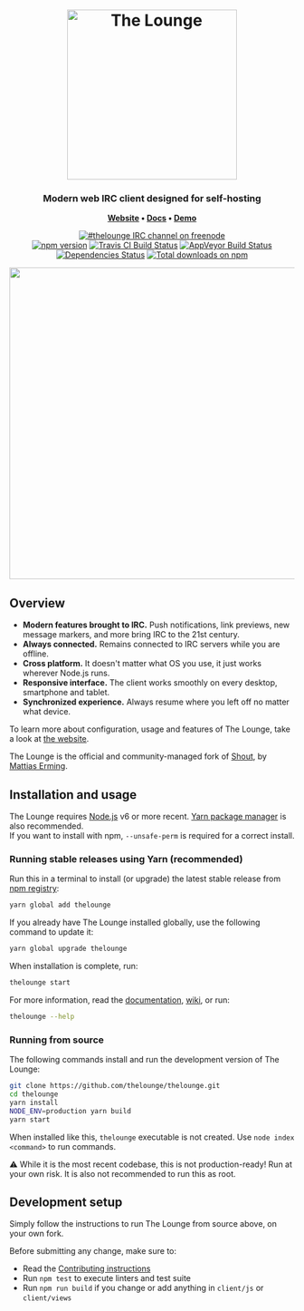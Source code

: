 <h1 align="center">
	<img
		width="300"
		alt="The Lounge"
		src="client/img/logo-vertical-transparent-bg.svg">
</h1>

<h3 align="center">
	Modern web IRC client designed for self-hosting
</h3>

<p align="center">
	<strong>
		<a href="https://thelounge.chat/">Website</a>
		•
		<a href="https://thelounge.chat/docs">Docs</a>
		•
		<a href="https://demo.thelounge.chat/">Demo</a>
	</strong>
</p>
<p align="center">
	<a href="https://demo.thelounge.chat/"><img
		alt="#thelounge IRC channel on freenode"
		src="https://img.shields.io/badge/freenode-%23thelounge-415364.svg?colorA=ff9e18&style=flat-square"></a>
	<br>
	<a href="https://yarn.pm/thelounge"><img
		alt="npm version"
		src="https://img.shields.io/npm/v/thelounge.svg?style=flat-square&maxAge=3600"></a>
	<a href="https://travis-ci.org/thelounge/thelounge"><img
		alt="Travis CI Build Status"
		src="https://img.shields.io/travis/thelounge/thelounge/master.svg?label=linux&style=flat-square&maxAge=60"></a>
	<a href="https://ci.appveyor.com/project/astorije/lounge/branch/master"><img
		alt="AppVeyor Build Status"
		src="https://img.shields.io/appveyor/ci/astorije/lounge/master.svg?label=windows&style=flat-square&maxAge=60"></a>
	<a href="https://david-dm.org/thelounge/thelounge"><img
		alt="Dependencies Status"
		src="https://img.shields.io/david/thelounge/thelounge.svg?style=flat-square&maxAge=3600"></a>
	<a href="https://npm-stat.com/charts.html?package=thelounge&from=2016-02-12"><img
		alt="Total downloads on npm"
		src="https://img.shields.io/npm/dt/thelounge.svg?colorB=007dc7&style=flat-square&maxAge=3600"></a>
</p>

<p align="center">
	<img src="https://user-images.githubusercontent.com/8675906/28143204-53116e8c-6719-11e7-992b-d1ba442c6c37.png" width="550">
</p>

## Overview

* **Modern features brought to IRC.** Push notifications, link previews, new message markers, and more bring IRC to the 21st century.
* **Always connected.** Remains connected to IRC servers while you are offline.
* **Cross platform.** It doesn't matter what OS you use, it just works wherever Node.js runs.
* **Responsive interface.** The client works smoothly on every desktop, smartphone and tablet.
* **Synchronized experience.** Always resume where you left off no matter what device.

To learn more about configuration, usage and features of The Lounge, take a look at [the website](https://thelounge.chat).

The Lounge is the official and community-managed fork of [Shout](https://github.com/erming/shout), by [Mattias Erming](https://github.com/erming).

## Installation and usage

The Lounge requires [Node.js](https://nodejs.org/) v6 or more recent.
[Yarn package manager](https://yarnpkg.com/) is also recommended.  
If you want to install with npm, `--unsafe-perm` is required for a correct install.

### Running stable releases using Yarn (recommended)

Run this in a terminal to install (or upgrade) the latest stable release from
[npm registry](https://www.npmjs.com/):

```sh
yarn global add thelounge
```

If you already have The Lounge installed globally, use the following command to update it:

```sh
yarn global upgrade thelounge
```

When installation is complete, run:

```sh
thelounge start
```

For more information, read the [documentation](https://thelounge.chat/docs/), [wiki](https://github.com/thelounge/thelounge/wiki), or run:

```sh
thelounge --help
```

### Running from source

The following commands install and run the development version of The Lounge:

```sh
git clone https://github.com/thelounge/thelounge.git
cd thelounge
yarn install
NODE_ENV=production yarn build
yarn start
```

When installed like this, `thelounge` executable is not created. Use `node index <command>` to run commands.

⚠️ While it is the most recent codebase, this is not production-ready! Run at
your own risk. It is also not recommended to run this as root.

## Development setup

Simply follow the instructions to run The Lounge from source above, on your own
fork.

Before submitting any change, make sure to:

- Read the [Contributing instructions](https://github.com/thelounge/thelounge/blob/master/.github/CONTRIBUTING.md#contributing)
- Run `npm test` to execute linters and test suite
- Run `npm run build` if you change or add anything in `client/js` or `client/views`
